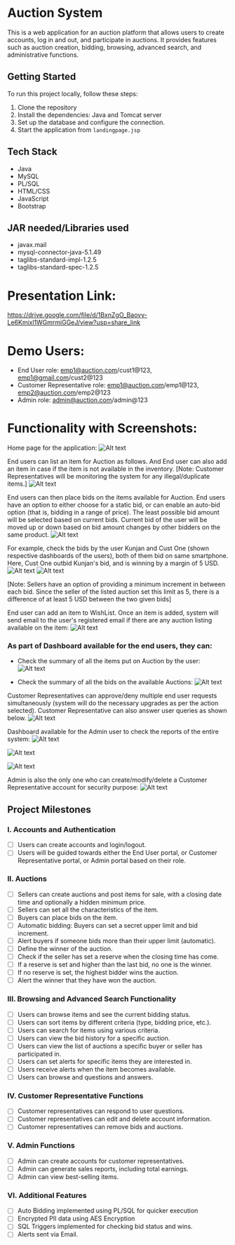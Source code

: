 # Auction System

This is a web application for an auction platform that allows users to create accounts, log in and out, and participate in
auctions. It provides features such as auction creation, bidding, browsing, advanced search, and administrative functions.


## Getting Started

To run this project locally, follow these steps:

1. Clone the repository
2. Install the dependencies: Java and Tomcat server
3. Set up the database and configure the connection.
4. Start the application from `landingpage.jsp`

## Tech Stack

- Java
- MySQL
- PL/SQL
- HTML/CSS
- JavaScript
- Bootstrap

## JAR needed/Libraries used
- javax.mail
- mysql-connector-java-5.1.49
- taglibs-standard-impl-1.2.5
- taglibs-standard-spec-1.2.5

# Presentation Link:
https://drive.google.com/file/d/1BxnZgO_Baovy-Le6Kmixl1WGmrmiGGeJ/view?usp=share_link

# Demo Users:
- End User role: emp1@auction.com/cust1@123, emp1@gmail.com/cust2@123
- Customer Representative role: emp1@auction.com/emp1@123, emp2@auction.com/emp2@123
- Admin role: admin@auction.com/admin@123

# Functionality with Screenshots:
Home page for the application:
![Alt text](/img/HomePage.png?raw=true "HomePage")

End users can list an item for Auction as follows. And End user can also add an item in case if the item is not available in the inventory.
[Note: Customer Representatives will be monitoring the system for any illegal/duplicate items.]
![Alt text](/img/ToPlaceAuction.png?raw=true "ToPlaceAuction")

End users can then place bids on the items available for Auction. End users have an option to either choose for a static bid, or can enable an auto-bid option (that is, bidding in a range of price). The least possible bid amount will be selected based on current bids. Current bid of the user will be moved up or down based on bid amount changes by other bidders on the same product.
![Alt text](/img/UserPlacesBidAutoIncrement.png?raw=true "UserPlacesBidAutoIncrement")

For example, check the bids by the user Kunjan and Cust One (shown respective dashboards of the users), both of them bid on same smartphone. Here, Cust One outbid Kunjan's bid, and is winning by a margin of 5 USD.
![Alt text](/img/UserAutoBidExampleLoser.png?raw=true "UserAutoBidExampleLoser")
![Alt text](/img/UserAutoBidExampleWinner.png?raw=true "UserAutoBidExampleWinner")

[Note: Sellers have an option of providing a minimum increment in between each bid. Since the seller of the listed auction set this limit as 5, there is a difference of at least 5 USD between the two given bids]

End user can add an item to WishList. Once an item is added, system will send email to the user's registered email if there are any auction listing available on the item:
![Alt text](/img/WishList.png?raw=true "WishList")


### As part of Dashboard available for the end users, they can:
- Check the summary of all the items put on Auction by the user:
![Alt text](/img/EndUserDashboardAuctionListing.png?raw=true "EndUserDashboardAuctionListing")

- Check the summary of all the bids on the available Auctions:
![Alt text](/img/UserDashBoardPlacedBids.png?raw=true "UserDashBoardPlacedBids")


Customer Representatives can approve/deny multiple end user requests simultaneously (system will do the necessary upgrades as per the action selected). Customer Representative can also answer user queries as shown below.
![Alt text](/img/CustomerRepresenativeActions.png?raw=true "CustomerRepresenativeActions")

Dashboard available for the Admin user to check the reports of the entire system:
![Alt text](/img/AdminSalesDashboard1.png?raw=true "AdminSalesDashboard1")

![Alt text](/img/AdminSalesDashboard2.png?raw=true "AdminSalesDashboard2")

![Alt text](/img/AdminSalesDashboard3.png?raw=true "AdminSalesDashboard3")

Admin is also the only one who can create/modify/delete a Customer Representative account for security purpose:
![Alt text](/img/CustomerRepresentativeRegistraionForm.png?raw=true "CustomerRepresentativeRegistraionForm")



## Project Milestones

### I. Accounts and Authentication

- [ ] Users can create accounts and login/logout.
- [ ] Users will be guided towards either the End User portal, or Customer Representative portal, or Admin portal based on
their role.

### II. Auctions

- [ ] Sellers can create auctions and post items for sale, with a closing date time and optionally a hidden minimum price.
- [ ] Sellers can set all the characteristics of the item.
- [ ] Buyers can place bids on the item.
- [ ] Automatic bidding: Buyers can set a secret upper limit and bid increment.
- [ ] Alert buyers if someone bids more than their upper limit (automatic).
- [ ] Define the winner of the auction.
- [ ] Check if the seller has set a reserve when the closing time has come.
- [ ] If a reserve is set and higher than the last bid, no one is the winner.
- [ ] If no reserve is set, the highest bidder wins the auction.
- [ ] Alert the winner that they have won the auction.

### III. Browsing and Advanced Search Functionality

- [ ] Users can browse items and see the current bidding status.
- [ ] Users can sort items by different criteria (type, bidding price, etc.).
- [ ] Users can search for items using various criteria.
- [ ] Users can view the bid history for a specific auction.
- [ ] Users can view the list of auctions a specific buyer or seller has participated in.
- [ ] Users can set alerts for specific items they are interested in.
- [ ] Users receive alerts when the item becomes available.
- [ ] Users can browse and questions and answers.

### IV. Customer Representative Functions

- [ ] Customer representatives can respond to user questions.
- [ ] Customer representatives can edit and delete account information.
- [ ] Customer representatives can remove bids and auctions.

### V. Admin Functions

- [ ] Admin can create accounts for customer representatives.
- [ ] Admin can generate sales reports, including total earnings.
- [ ] Admin can view best-selling items.

### VI. Additional Features
- [ ] Auto Bidding implemented using PL/SQL for quicker execution
- [ ] Encrypted PII data using AES Encryption
- [ ] SQL Triggers implemented for checking bid status and wins.
- [ ] Alerts sent via Email.
